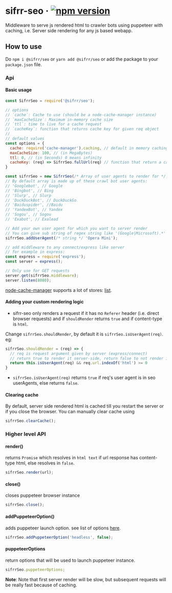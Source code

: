 # sifrr-seo · [![npm version](https://img.shields.io/npm/v/@sifrr/seo.svg)](https://www.npmjs.com/package/@sifrr/seo)

Middleware to serve js rendered html to crawler bots using puppeteer with caching, i.e. Server side rendering for any js based webapp.

## How to use

Do `npm i @sifrr/seo` or `yarn add @sifrr/seo` or add the package to your `package.json` file.

### Api

#### Basic usage

```js
const SifrrSeo = require('@sifrr/seo');

// options
// `cache`: Cache to use (should be a node-cache-manager instance)
// `maxCacheSize`: Maximum in-memory cache size
// `ttl`: time to live for a cache request
// `cacheKey`: function that returns cache key for given req object
//
// default values
const options = {
  cache: require('cache-manager').caching, // default in memory caching
  maxCacheSize: 100, // (in MegaBytes)
  ttl: 0, // (in Seconds) 0 means infinity
  cacheKey: (req) => SifrrSeo.fullUrl(req) // function that return a cache key for the request
}

const sifrrSeo = new SifrrSeo(/* Array of user agents to render for */, options);
// By default array is made up of these crawl bot user agents:
// 'Googlebot', // Google
// 'Bingbot', // Bing
// 'Slurp', // Slurp
// 'DuckDuckBot', // DuckDuckGo
// 'Baiduspider', //Baidu
// 'YandexBot', // Yandex
// 'Sogou', // Sogou
// 'Exabot', // Exalead

// Add your own user agent for which you want to server render
// You can give sub string of regex string like '(Google|Microsoft).*'
sifrrSeo.addUserAgent(/* string */ 'Opera Mini');

// add middleware to any connect/express like server
// for example in express:
const express = require('express');
const server = express();

// Only use for GET requests
server.get(sifrrSeo.middleware);
server.listen(8080);
```

[node-cache-manager](https://github.com/BryanDonovan/node-cache-manager) supports a lot of stores: [list](https://github.com/BryanDonovan/node-cache-manager#store-engines).

#### Adding your custom rendering logic

- sifrr-seo only renders a request if it has no `Referer` header (i.e. direct browser requests) and if `shouldRender` returns `true` and if content-type is `html`.

Change `sifrrSeo.shouldRender`, by default it is `sifrrSeo.isUserAgent(req)`. eg:

```js
sifrrSeo.shouldRender = (req) => {
  // req is request argument given by server (express/connect)
  // return true to render it server-side, return false to not render it.
  return this.isUserAgent(req) && req.url.indexOf('html') >= 0
}
```

- `sifrrSeo.isUserAgent(req)` returns `true` if req's user agent is in seo userAgents, else returns `false`.

#### Clearing cache

By default, server side rendered html is cached till you restart the server or if you close the browser. You can manually clear cache using

```js
sifrrSeo.clearCache();
```

### Higher level API

#### render()
returns `Promise` which resolves in `html text` if url response has content-type html, else resolves in `false`.
```js
sifrrSeo.render(url);
```

#### close()
closes puppeteer browser instance
```js
sifrrSeo.close();
```

#### addPuppeteerOption()
adds puppeteer launch option. see list of options [here](https://github.com/GoogleChrome/puppeteer/blob/master/docs/api.md#puppeteerlaunchoptions).
```js
sifrrSeo.addPuppeteerOption('headless', false);
```

#### puppeteerOptions
return options that will be used to launch puppeteer instance.
```js
sifrrSeo.puppeteerOptions;
```

__Note__: Note that first server render will be slow, but subsequent requests will be really fast because of caching.

